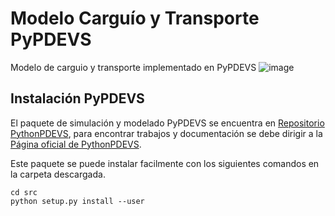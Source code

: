 # Modelo Carguío y Transporte PyPDEVS
Modelo de carguio y transporte implementado en PyPDEVS
![image](https://user-images.githubusercontent.com/44043395/200244095-9333ccc1-2b60-4828-bde8-118958a39f8d.png)

## Instalación PyPDEVS
El paquete de simulación y modelado PyPDEVS se encuentra en [Repositorio PythonPDEVS](https://msdl.uantwerpen.be/git/yentl/PythonPDEVS), para encontrar trabajos y documentación se debe dirigir a la [Página oficial de PythonPDEVS](http://msdl.cs.mcgill.ca/projects/DEVS/PythonPDEVS).

Este paquete se puede instalar facilmente con los siguientes comandos en la carpeta descargada.
```
cd src
python setup.py install --user
```
